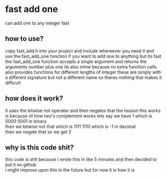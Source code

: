 # fast add one
can add one to any integer fast

## how to use?
copy fast_add.h into your project and include whereever you need it and use the fast_add_one function if you want to add one to anything but its fast  
the fast_add_one function accepts a single argument and returns the arguments number plus one its also inline because no extra function calls.  
also provides functions for different lengths of integer these are simply with a different signature but not a different name so theres nothing that makes it difficult  

## how does it work?
it uses the bitwise not operator and then negates that the reason this works is because of how two's complement works
lets say we have 1 which is 0000 0001 in binary  
then we bitwise not that which is 1111 1110 which is -1 in decimal  
then we negate that so we get 2  

## why is this code shit?
this code is shit because i wrote this in like 5 minutes and then decided to put it on github  
i might improve upon this in the future but for now it is how it is  
